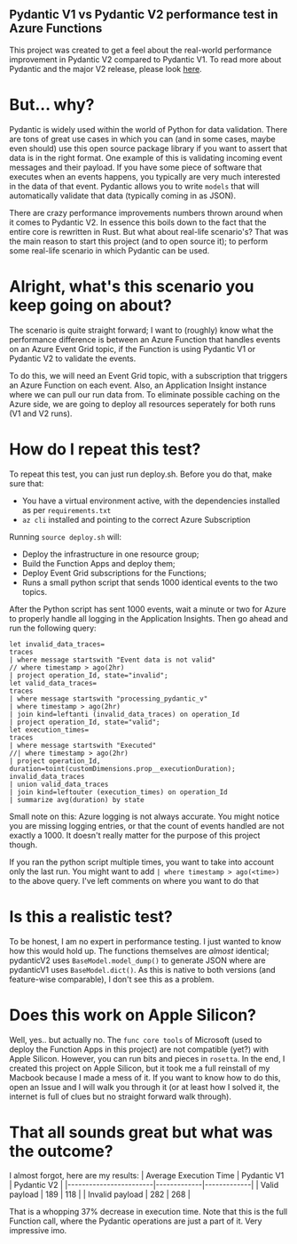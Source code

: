 ## Pydantic V1 vs Pydantic V2 performance test in Azure Functions
This project was created to get a feel about the real-world performance improvement in Pydantic V2 compared to Pydantic V1. To read more about Pydantic and the major V2 release, please look [here](https://docs.pydantic.dev/latest/blog/pydantic-v2-final/).

# But... why?
Pydantic is widely used within the world of Python for data validation. There are tons of great use cases in which you can (and in some cases, maybe even should) use this open source package library if you want to assert that data is in the right format. One example of this is validating incoming event messages and their payload. If you have some piece of software that executes when an events happens, you typically are very much interested in the data of that event. Pydantic allows you to write `models` that will automatically validate that data (typically coming in as JSON). 

There are crazy performance improvements numbers thrown around when it comes to Pydantic V2. In essence this boils down to the fact that the entire core is rewritten in Rust. But what about real-life scenario's? That was the main reason to start this project (and to open source it); to perform some real-life scenario in which Pydantic can be used.

# Alright, what's this scenario you keep going on about?
The scenario is quite straight forward; I want to (roughly)  know what the performance difference is between an Azure Function that handles events on an Azure Event Grid topic, if the Function is using Pydantic V1 or Pydantic V2 to validate the events. 

To do this, we will need an Event Grid topic, with a subscription that triggers an Azure Function on each event. Also, an Application Insight instance where we can pull our run data from. To eliminate possible caching on the Azure side, we are going to deploy all resources seperately for both runs (V1 and V2 runs). 

# How do I repeat this test? 
To repeat this test, you can just run deploy.sh. Before you do that, make sure that:
- You have a virtual environment active, with the dependencies installed as per `requirements.txt`
- `az cli` installed and pointing to the correct Azure Subscription

Running `source deploy.sh` will:
- Deploy the infrastructure in one resource group;
- Build the Function Apps and deploy them;
- Deploy Event Grid subscriptions for the Functions;
- Runs a small python script that sends 1000 identical events to the two topics.

After the Python script has sent 1000 events, wait a minute or two for Azure to properly handle all logging in the Application Insights. Then go ahead and run the following query:
```
let invalid_data_traces=
traces
| where message startswith "Event data is not valid"
// where timestamp > ago(2hr)
| project operation_Id, state="invalid";
let valid_data_traces=
traces
| where message startswith "processing_pydantic_v"
| where timestamp > ago(2hr)
| join kind=leftanti (invalid_data_traces) on operation_Id
| project operation_Id, state="valid";
let execution_times=
traces
| where message startswith "Executed"
//| where timestamp > ago(2hr)
| project operation_Id, duration=toint(customDimensions.prop__executionDuration);
invalid_data_traces
| union valid_data_traces
| join kind=leftouter (execution_times) on operation_Id
| summarize avg(duration) by state
```
Small note on this: Azure logging is not always accurate. You might notice you are missing logging entries, or that the count of events handled are not exactly a 1000. It doesn't really matter for the purpose of this project though. 

If you ran the python script multiple times, you want to take into account only the last run. You might want to add `| where timestamp > ago(<time>)` to the above query. I've left comments on where you want to do that

# Is this a realistic test? 
To be honest, I am no expert in performance testing. I just wanted to know how this would hold up. The functions themselves are *almost* identical; pydanticV2 uses `BaseModel.model_dump()` to generate JSON where are pydanticV1 uses `BaseModel.dict()`. As this is native to both versions (and feature-wise comparable), I don't see this as a problem.


# Does this work on Apple Silicon?
Well, yes.. but actually no. The `func core tools` of Microsoft (used to deploy the Function Apps in this project) are not compatible (yet?) with Apple Silicon. However, you can run bits and pieces in `rosetta`. In the end, I created this project on Apple Silicon, but it took me a full reinstall of my Macbook because I made a mess of it. If you want to know how to do this, open an Issue and I will walk you through it (or at least how I solved it, the internet is full of clues but no straight forward walk through).

# That all sounds great but what was the outcome?
I almost forgot, here are my results:
| Average Execution Time | Pydantic V1 | Pydantic V2 |
|------------------------|-------------|-------------|
| Valid payload          | 189         | 118         |
| Invalid payload        | 282         | 268         |

That is a whopping 37% decrease in execution time. Note that this is the full Function call, where the Pydantic operations are just a part of it. Very impressive imo. 